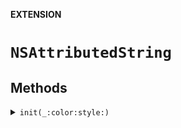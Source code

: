 **EXTENSION**

# `NSAttributedString`

## Methods
<details><summary markdown="span"><code>init(_:color:style:)</code></summary>

</details>